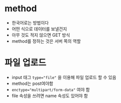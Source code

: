 # method

- 한국어로는 방법이다
- 어떤 식으로 데이터를 보낼건지
- 아무 것도 적지 않으면 GET 방식
- method를 정하는 것은 서버 쪽의 역할

# 파일 업로드

- input 태그 `type="file"` 을 이용해 파일 업로드 할 수 있음
- method는 post여야함
- `enctype="multipart/form-data"` 여야 함
- file 속성을 쓰려면 name 속성도 있어야 함
